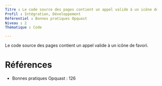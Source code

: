 ```yaml
---
Titre : Le code source des pages contient un appel valide à un icône de favori.
Profil : Intégration, Développement
Référentiel : Bonnes pratiques Opquast
Niveau : 2
Thématique : Code

---
```

Le code source des pages contient un appel valide à un icône de favori.

# Références

*   Bonnes pratiques Opquast : 126